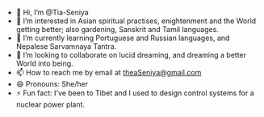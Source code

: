 - 👋 Hi, I’m @Tia-Seniya
- 👀 I’m interested in Asian spiritual practises, enightenment and the World getting better; also gardening, Sanskrit and Tamil languages.
- 🌱 I’m currently learning Portuguese and Russian languages, and Nepalese Sarvamnaya Tantra.
- 💞️ I’m looking to collaborate on lucid dreaming, and dreaming a better World into being.
- 📫 How to reach me by email at theaSeniya@gmail.com
- 😄 Pronouns: She/her
- ⚡ Fun fact: I've been to Tibet and I used to design control systems for a nuclear power plant.

<!---
Tia-Seniya/Tia-Seniya is a ✨ special ✨ repository because its `README.md` (this file) appears on your GitHub profile.
You can click the Preview link to take a look at your changes.
--->
